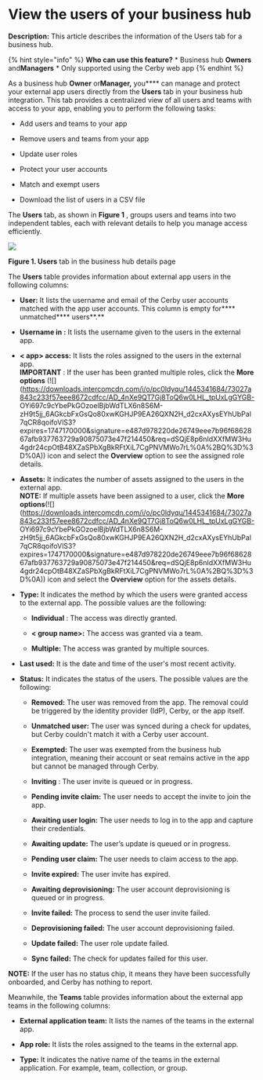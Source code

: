 # View the users of your business hub

**Description:** This article describes the information of the Users tab for a business hub.

{% hint style="info" %} **Who can use this feature?** * Business hub
**Owners** and**Managers** * Only supported using the Cerby web app {% endhint
%}

As a business hub **Owner** or**Manager,** you**** can manage and protect your
external app users directly from the **Users** tab in your business hub
integration. This tab provides a centralized view of all users and teams with
access to your app, enabling you to perform the following tasks:

  * Add users and teams to your app

  * Remove users and teams from your app

  * Update user roles

  * Protect your user accounts

  * Match and exempt users 

  * Download the list of users in a CSV file

The **Users** tab, as shown in **Figure 1** , groups users and teams into two
independent tables, each with relevant details to help you manage access
efficiently.

![](gitbook/imagesimage.png)

**Figure 1. Users** tab in the business hub details page

The **Users** table provides information about external app users in the
following columns:

  * **User:** It lists the username and email of the Cerby user accounts matched with the app user accounts. This column is empty for**** unmatched**** users**.**

  * **Username in <app>:** It lists the username given to the users in the external app.

  * **< app> access:** It lists the roles assigned to the users in the external app.  
​**IMPORTANT** : If the user has been granted multiple roles, click the
**More** **options**
(![](https://downloads.intercomcdn.com/i/o/pc0ldyqu/1445341684/73027a843c233f57eee8672cdfcc/AD_4nXe9QT7Gj8ToQ6w0LHL_tpUxLgGYGB-
OYi697c9cYbePkGOzoelBjbWdTLX6n8S6M-zH9t5jj_6AGkcbFxGsQo80xwKGHJP9EA26QXN2H_d2cxAXysEYhUbPal7qCR8qoifoVlS3?expires=1747170000&signature=e487d978220de26749eee7b96f6862867afb937763729a90875073e47f214450&req=dSQjE8p6nIdXXfMW3Hu4gdr24cpOtB48XZaSPbXgBkRFtXiL7CgPNVMWo7rL%0A%2BQ%3D%3D%0A))
icon and select the **Overview** option to see the assigned role details.

  * **Assets:** It indicates the number of assets assigned to the users in the external app.  
​**NOTE:** If multiple assets have been assigned to a user, click the **More
options**(![](https://downloads.intercomcdn.com/i/o/pc0ldyqu/1445341684/73027a843c233f57eee8672cdfcc/AD_4nXe9QT7Gj8ToQ6w0LHL_tpUxLgGYGB-
OYi697c9cYbePkGOzoelBjbWdTLX6n8S6M-zH9t5jj_6AGkcbFxGsQo80xwKGHJP9EA26QXN2H_d2cxAXysEYhUbPal7qCR8qoifoVlS3?expires=1747170000&signature=e487d978220de26749eee7b96f6862867afb937763729a90875073e47f214450&req=dSQjE8p6nIdXXfMW3Hu4gdr24cpOtB48XZaSPbXgBkRFtXiL7CgPNVMWo7rL%0A%2BQ%3D%3D%0A))
icon and select the **Overview** option for the assets details.

  * **Type:** It indicates the method by which the users were granted access to the external app. The possible values are the following:

    * **Individual** : The access was directly granted.

    * **< group name>:** The access was granted via a team. 

    * **Multiple:** The access was granted by multiple sources.

  * **Last used:** It is the date and time of the user's most recent activity.

  * **Status:** It indicates the status of the users. The possible values are the following:

    * **Removed:** The user was removed from the app. The removal could be triggered by the identity provider (IdP), Cerby, or the app itself.

    * **Unmatched user:** The user was synced during a check for updates, but Cerby couldn't match it with a Cerby user account.

    * **Exempted:** The user was exempted from the business hub integration, meaning their account or seat remains active in the app but cannot be managed through Cerby.

    * **Inviting** : The user invite is queued or in progress. 

    * **Pending invite claim:** The user needs to accept the invite to join the app. 

    * **Awaiting user login:** The user needs to log in to the app and capture their credentials. 

    * **Awaiting update:** The user’s update is queued or in progress. 

    * **Pending user claim:** The user needs to claim access to the app.

    * **Invite expired:** The user invite has expired.

    * **Awaiting deprovisioning:** The user account deprovisioning is queued or in progress.

    * **Invite failed:** The process to send the user invite failed. 

    * **Deprovisioning failed:** The user account deprovisioning failed.

    * **Update failed:** The user role update failed.

    * **Sync failed:** The check for updates failed for this user.

**NOTE:** If the user has no status chip, it means they have been successfully
onboarded, and Cerby has nothing to report.

Meanwhile, the **Teams** table provides information about the external app
teams in the following columns:

  * **External application team:** It lists the names of the teams in the external app.

  * **App role:** It lists the roles assigned to the teams in the external app.

  * **Type:** It indicates the native name of the teams in the external application. For example, team, collection, or group. 

